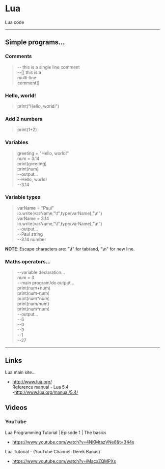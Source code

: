 # Lua
Lua code

-----

## Simple programs...

### Comments

> -- this is a single line comment  
> --[[ this is a  
>      multi-line   
>      comment]]  

### Hello, world!

> print("Hello, world!")  

### Add 2 numbers

> print(1+2)

### Variables

> greeting = "Hello, world!"  
> num = 3.14  
> print(greeting)  
> print(num)  
> --output...  
> --Hello, world!  
> --3.14  

### Variable types

> varName = "Paul"  
> io.write(varName,"\t",type(varName),"\n")  
> varName = 3.14  
> io.write(varName,"\t",type(varName),"\n")  
> --output...    
> --Paul string  
> --3.14 number  
 
**NOTE**: Escape characters are: "\t" for tab/and, "\n" for new line.     

### Maths operators...

> --variable declaration...  
> num = 3  
> --main program/do output...  
> print(num+num)  
> print(num-num)  
> print(num*num)  
> print(num/num)  
> print(num^num)  
> --output...  
> --6  
> --0  
> --9  
> --1  
> --27  

-----

## Links

Lua main site...  
- http://www.lua.org/  
Reference manual - Lua 5.4   
-http://www.lua.org/manual/5.4/  

## Videos

### YouTube

Lua Programming Tutorial | Episode 1 | The basics  
- https://www.youtube.com/watch?v=4NKMtazVNe8&t=344s   

Lua Tutorial - (YouTube Channel: Derek Banas)  
- https://www.youtube.com/watch?v=iMacxZQMPXs   




